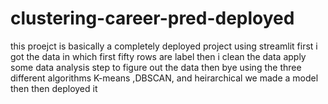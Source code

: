 # clustering-career-pred-deployed
this proejct is basically a completely deployed project using streamlit first i got the data in which first fifty rows  are label then i clean the data apply some data analysis step to figure out the data then bye using the three different algorithms K-means ,DBSCAN, and heirarchical we made a model then then deployed it
